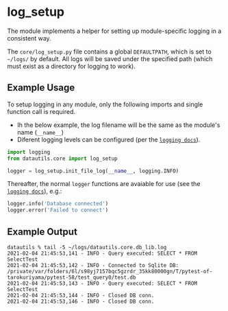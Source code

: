 # log_setup

The module implements a helper for setting up module-specific logging in a consistent way.

The `core/log_setup.py` file contains a global `DEFAULTPATH`, which is set to `~/logs/` by default. All logs will be saved under the specified path (which must exist as a directory for logging to work).


## Example Usage

To setup logging in any module, only the following imports and single function call is required.

- Ih the below example, the log filename will be the same as the module's name (`__name__`)
- Diferent logging levels can be configured (per the [`logging docs`](https://docs.python.org/3/howto/logging.html)).

```python
import logging
from datautils.core import log_setup

logger = log_setup.init_file_log(__name__, logging.INFO)
```

Thereafter, the normal `logger` functions are avaiable for use (see the [`logging docs`](https://docs.python.org/3/howto/logging.html)), e.g.:

```python
logger.info('Database connected')
logger.error('Failed to connect')
```

## Example Output

```shell
datautils % tail -5 ~/logs/datautils.core.db_lib.log
2021-02-04 21:45:53,141 - INFO - Query executed: SELECT * FROM SelectTest
2021-02-04 21:45:53,142 - INFO - Connected to Sqlite DB: /private/var/folders/6l/s98yj7157bqc5gzrdr_35kk80000gn/T/pytest-of-tarokuriyama/pytest-58/test_query0/test.db
2021-02-04 21:45:53,143 - INFO - Query executed: SELECT * FROM SelectTest
2021-02-04 21:45:53,144 - INFO - Closed DB conn.
2021-02-04 21:45:53,146 - INFO - Closed DB conn.
```
